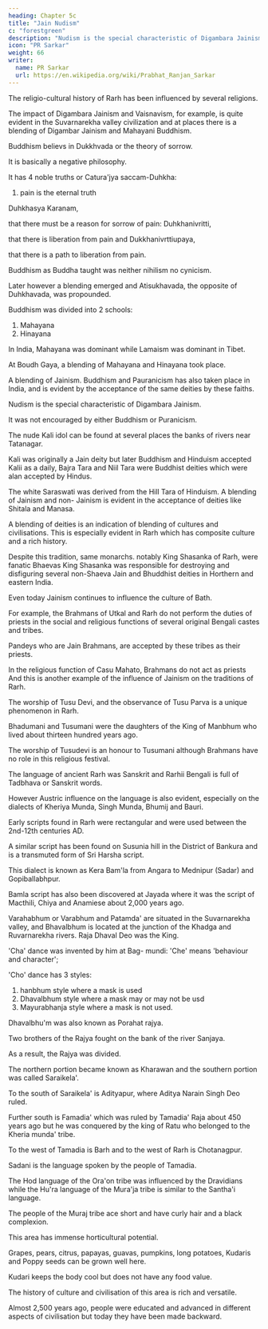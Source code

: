```yaml
---
heading: Chapter 5c
title: "Jain Nudism"
c: "forestgreen"
description: "Nudism is the special characteristic of Digambara Jainism."
icon: "PR Sarkar"
weight: 66
writer:
  name: PR Sarkar
  url: https://en.wikipedia.org/wiki/Prabhat_Ranjan_Sarkar
---
```




The religio-cultural history of Rarh has been influenced by several religions.

The impact of Digambara Jainism and Vaisnavism, for example, is quite evident in the Suvarnarekha valley civilization and at places there is a blending of Digambar Jainism and Mahayani Buddhism.

Buddhism believs in Dukkhvada or the theory of sorrow.

It is basically a negative philosophy. 

It has 4 noble truths or Catura'jya saccam-Duhkha:

1. pain is the eternal truth 

Duhkhasya Karanam, 

that there must be a reason for sorrow of pain: Duhkhanivritti, 

that there is liberation from pain and Dukkhanivrttiupaya, 

that there is a path to liberation from pain. 

Buddhism as Buddha taught was neither nihilism no cynicism. 

Later however a blending emerged and Atisukhavada, the opposite of Duhkhavada, was propounded. 

Buddhism was divided into 2 schools:

1. Mahayana
2. Hinayana

In India, Mahayana was dominant while Lamaism was dominant in Tibet. 

At Boudh Gaya, a blending of Mahayana and Hinayana took place. 

A blending of Jainism. Buddhism and Pauranicism has also taken place in India, and is evident by the acceptance of the same deities by these faiths.

Nudism is the special characteristic of Digambara Jainism.

It was not encouraged by either Buddhism or Puranicism. 

The nude Kali idol can be found at several places the banks of rivers near Tatanagar. 

Kali was originally a Jain deity but later Buddhism and Hinduism accepted Kalii as a daily, Bajra Tara and Niil Tara were Buddhist deities which were alan accepted by Hindus. 

The white Saraswati was derived from the Hill Tara of Hinduism. A blending of Jainism and non- Jainism is evident in the acceptance of deities like Shitala and Manasa.

A blending of deities is an indication of blending of cultures and civilisations. This is especially evident in Rarh which has composite culture and a rich history.

Despite this tradition, same monarchs. notably King Shasanka of Rarh, were fanatic Bhaevas King Shasanka was responsible for destroying and disfiguring several non-Shaeva Jain and Bhuddhist deities in Horthern and eastern India.

Even today Jainism continues to influence the culture of Bath.

For example, the Brahmans of Utkal and Rarh do not perform the duties of priests in the social and religious functions of several original Bengali castes and tribes. 

Pandeys who are Jain Brahmans, are accepted by these tribes as their priests. 

In the religious function of Casu Mahato, Brahmans do not act as priests And this is another example of the influence of Jainism on the traditions of Rarh.

The worship of Tusu Devi, and the observance of Tusu Parva is a unique phenomenon in Rarh. 

Bhadumani and Tusumani were the daughters of the King of Manbhum who lived about thirteen hundred years ago. 

The worship of Tusudevi is an honour to Tusumani although Brahmans have no role in this  religious festival.

The language of ancient Rarh was Sanskrit and Rarhii Bengali is full of Tadbhava or Sanskrit words. 

However Austric influence on the language is also evident, especially on the dialects of Kheriya Munda, Singh Munda, Bhumij and Bauri. 

Early scripts found in Rarh were rectangular and were used between the 2nd-12th centuries AD.

A similar script has been found on Susunia hill in the District of Bankura and is a transmuted form of Sri Harsha script. 

This dialect is known as Kera Bam'la from Angara to Mednipur (Sadar) and Gopiballabhpur.


<!-- 122 -->

Bamla script has also been discovered at Jayada where it was the script of Macthili, Chiya and Anamiese about 2,000 years ago.

Varahabhum or Varabhum and Patamda' are situated in the Suvarnarekha valley, and Bhavalbhum is located at the junction of the Khadga and Ruvarnarekha rivers. Raja Dhaval Deo was the King. 

'Cha' dance was invented by him at Bag- mundi: 'Che' means 'behaviour and character'; 

'Cho' dance has 3 styles:

1. hanbhum style where a mask is used
2. Dhavalbhum style where a mask may or may not be usd
3. Mayurabhanja style where a mask is not used.

Dhavalbhu'm was also known as Porahat rajya. 

Two brothers of the Rajya fought on the bank of the river Sanjaya.

As a result, the Rajya was divided.

The northern portion became known as Kharawan and the southern portion was called Saraikela'. 

To the south of Saraikela' is Adityapur, where Aditya Narain Singh Deo ruled. 

Further south is Famadia' which was ruled by Tamadia' Raja about 450 years ago but he was conquered by the king of Ratu who belonged to the Kheria munda' tribe.

To the west of Tamadia is Barh and to the west of Rarh is Chotanagpur. 

Sadani is the language spoken by the people of Tamadia. 

The Hod language of the Ora'on tribe was influenced by the Dravidians while the Hu'ra language of the Mura'ja tribe is similar to the Santha'i language. 

The people of the Muraj tribe ace short and have curly hair and a black complexion.

This area has immense horticultural potential.

Grapes, pears, citrus, papayas, guavas, pumpkins, long potatoes, Kudaris and Poppy seeds can be grown well here. 

Kudari keeps the body cool but does not have any food value.

The history of culture and civilisation of this area is rich and versatile. 

Almost 2,500 years ago, people were educated and advanced in different aspects of civilisation but today they have been made backward.

